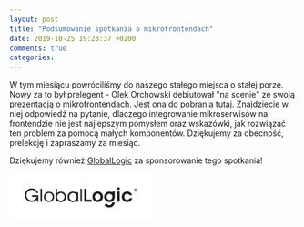 ```yaml
---
layout: post
title: "Podsumowanie spotkania o mikrofrontendach"
date: 2019-10-25 19:23:37 +0200
comments: true
categories: 
---
```


W tym miesiącu powróciliśmy do naszego stałego miejsca o stałej porze. Nowy za to był prelegent - Olek Orchowski debiutował "na scenie" ze swoją prezentacją o mikrofrontendach. Jest ona do pobrania 
<a href="/files/mikrofrontendy.pdf" target="_blank">tutaj</a>. Znajdziecie w niej odpowiedź na pytanie, dlaczego integrowanie mikroserwisów na frontendzie nie jest najlepszym pomysłem oraz wskazówki,
jak rozwiązać ten problem za pomocą małych komponentów. Dziękujemy za obecność, prelekcję i zapraszamy za miesiąc.

Dziękujemy również <a href="https://www.globallogic.com/pl/" target="_blank">GlobalLogic</a> za sponsorowanie tego spotkania!

<img class="center" src="/images/global_logic.jpg" style="width: 50%;">